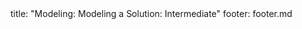 <frontmatter>
title: "Modeling: Modeling a Solution: Intermediate"
footer: footer.md
</frontmatter>

<include src="navbar.md" boilerplate />

<include src="unit-inPage-asFlat.md" boilerplate />